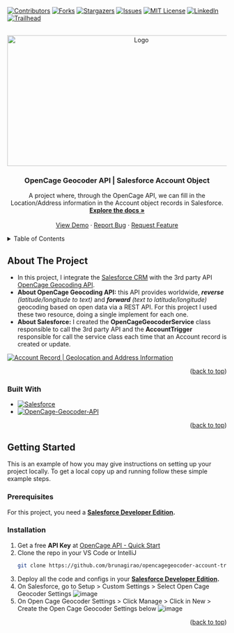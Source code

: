 <a name="readme-top"></a>
<!-- PROJECT SHIELDS -->
<!--
*** I'm using markdown "reference style" links for readability.
*** Reference links are enclosed in brackets [ ] instead of parentheses ( ).
*** See the bottom of this document for the declaration of the reference variables
*** for contributors-url, forks-url, etc. This is an optional, concise syntax you may use.
*** https://www.markdownguide.org/basic-syntax/#reference-style-links
-->
[![Contributors][contributors-shield]][contributors-url]
[![Forks][forks-shield]][forks-url]
[![Stargazers][stars-shield]][stars-url]
[![Issues][issues-shield]][issues-url]
[![MIT License][license-shield]][license-url]
[![LinkedIn][linkedin-shield]][linkedin-url]
[![Trailhead][trailhead-shield]][trailhead-url]



<!-- PROJECT LOGO -->
<br />
<div align="center">
  <a href="https://github.com/brunagirao/opencagegeocoder-account-trigger">
    <img src="https://github.com/brunagirao/opencagegeocoder-account-trigger/assets/30693791/5853a777-5fd7-439c-8e9a-78c3b83e4cc6" alt="Logo" width="600" height="300">
  </a>

<h3 align="center">OpenCage Geocoder API | Salesforce Account Object</h3>

  <p align="center">
    A project where, through the OpenCage API, we can fill in the Location/Address information in the Account object records in Salesforce.
    <br />
    <a href="https://github.com/brunagirao/opencagegeocoder-account-trigger"><strong>Explore the docs »</strong></a>
    <br />
    <br />
    <a href="https://github.com/brunagirao/opencagegeocoder-account-trigger">View Demo</a>
    ·
    <a href="https://github.com/brunagirao/opencagegeocoder-account-trigger/issues">Report Bug</a>
    ·
    <a href="https://github.com/brunagirao/opencagegeocoder-account-trigger/issues">Request Feature</a>
  </p>
</div>



<!-- TABLE OF CONTENTS -->
<details>
  <summary>Table of Contents</summary>
  <ol>
    <li>
      <a href="#about-the-project">About The Project</a>
      <ul>
        <li><a href="#built-with">Built With</a></li>
      </ul>
    </li>
    <li>
      <a href="#getting-started">Getting Started</a>
      <ul>
        <li><a href="#prerequisites">Prerequisites</a></li>
        <li><a href="#installation">Installation</a></li>
      </ul>
    </li>
    <!--  
    <li><a href="#usage">Usage</a></li>
    <li><a href="#roadmap">Roadmap</a></li>
    <li><a href="#contributing">Contributing</a></li>
    <li><a href="#license">License</a></li>
    <li><a href="#contact">Contact</a></li>
    <li><a href="#acknowledgments">Acknowledgments</a></li> -->
  </ol>
</details>



<!-- ABOUT THE PROJECT -->
## About The Project

- In this project, I integrate the [Salesforce CRM](https://www.salesforce.com/br/?ir=1) with the 3rd party API [OpenCage Geocoding API](https://opencagedata.com/api).
- **About OpenCage Geocoding API:** this API provides worldwide, _**reverse** (latitude/longitude to text)_ and _**forward** (text to latitude/longitude)_ geocoding based on open data via a REST API. For this project I used these two resource, doing a single implement for each one.
- **About Salesforce:** I created the **OpenCageGeocoderService** class responsible to call the 3rd party API and the **AccountTrigger** responsible for call the service class each time that an Account record is created or update.  


[![Account Record | Geolocation and Address Information][product-screenshot]](https://example.com)



<p align="right">(<a href="#readme-top">back to top</a>)</p>



### Built With

* [![Salesforce][Salesforce]][Salesforce-url]
* [![OpenCage-Geocoder-API][OpenCage-Geocoder-API]][OpenCage-Geocoder-API-url]

<p align="right">(<a href="#readme-top">back to top</a>)</p>



<!-- GETTING STARTED -->
## Getting Started

This is an example of how you may give instructions on setting up your project locally.
To get a local copy up and running follow these simple example steps.

### Prerequisites

For this project, you need a **[Salesforce Developer Edition](https://developer.salesforce.com/signup).**

### Installation

1. Get a free **API Key** at [OpenCage API - Quick Start](https://opencagedata.com/api#quickstart)
2. Clone the repo in your VS Code or IntelliJ
   ```sh
   git clone https://github.com/brunagirao/opencagegeocoder-account-trigger.git
   ```
3. Deploy all the code and configs in your **[Salesforce Developer Edition](https://developer.salesforce.com/signup).**
4. On Salesforce, go to Setup > Custom Settings > Select Open Cage Geocoder Settings
   ![image](https://github.com/brunagirao/opencagegeocoder-account-trigger/assets/30693791/50fc0aff-7218-4c56-97be-d54da394eb73)
5. On Open Cage Geocoder Settings > Click Manage > Click in New > Create the Open Cage Geocoder Settings below
   ![image](https://github.com/brunagirao/opencagegeocoder-account-trigger/assets/30693791/fe67ab69-cbe4-479d-9600-b91d4d0f7245)

<p align="right">(<a href="#readme-top">back to top</a>)</p>



<!-- USAGE EXAMPLES 
## Usage

Use this space to show useful examples of how a project can be used. Additional screenshots, code examples and demos work well in this space. You may also link to more resources.

_For more examples, please refer to the [Documentation](https://example.com)_
 
<p align="right">(<a href="#readme-top">back to top</a>)</p> -->



<!-- ROADMAP 
## Roadmap

- [ ] Feature 1
- [ ] Feature 2
- [ ] Feature 3
    - [ ] Nested Feature

See the [open issues](https://github.com/brunagirao/opencagegeocoder-account-trigger/issues) for a full list of proposed features (and known issues).

<p align="right">(<a href="#readme-top">back to top</a>)</p> -->



<!-- CONTRIBUTING 
## Contributing

Contributions are what make the open source community such an amazing place to learn, inspire, and create. Any contributions you make are **greatly appreciated**.

If you have a suggestion that would make this better, please fork the repo and create a pull request. You can also simply open an issue with the tag "enhancement".
Don't forget to give the project a star! Thanks again!

1. Fork the Project
2. Create your Feature Branch (`git checkout -b feature/AmazingFeature`)
3. Commit your Changes (`git commit -m 'Add some AmazingFeature'`)
4. Push to the Branch (`git push origin feature/AmazingFeature`)
5. Open a Pull Request

<p align="right">(<a href="#readme-top">back to top</a>)</p> -->



<!-- LICENSE
## License

Distributed under the MIT License. See `LICENSE.txt` for more information.

<p align="right">(<a href="#readme-top">back to top</a>)</p> -->



<!-- CONTACT 
## Contact

Your Name - [Bruna's Trailhead](https://trailblazer.me/id/brunagirao)

Project Link: [OpenCage Geocoder API | Salesforce Account Object](https://github.com/brunagirao/opencagegeocoder-account-trigger)

<p align="right">(<a href="#readme-top">back to top</a>)</p> -->



<!-- ACKNOWLEDGMENTS 
## Acknowledgments

* []()
* []()
* []()

<p align="right">(<a href="#readme-top">back to top</a>)</p> -->



<!-- MARKDOWN LINKS & IMAGES -->
<!-- https://www.markdownguide.org/basic-syntax/#reference-style-links -->
[contributors-shield]: https://img.shields.io/github/contributors/brunagirao/opencagegeocoder-account-trigger.svg?style=for-the-badge
[contributors-url]: https://github.com/brunagirao/opencagegeocoder-account-trigger/graphs/contributors
[forks-shield]: https://img.shields.io/github/forks/brunagirao/opencagegeocoder-account-trigger.svg?style=for-the-badge
[forks-url]: https://github.com/brunagirao/opencagegeocoder-account-trigger/network/members
[stars-shield]: https://img.shields.io/github/stars/brunagirao/opencagegeocoder-account-trigger.svg?style=for-the-badge
[stars-url]: https://github.com/brunagirao/opencagegeocoder-account-trigger/stargazers
[issues-shield]: https://img.shields.io/github/issues/brunagirao/opencagegeocoder-account-trigger.svg?style=for-the-badge
[issues-url]: https://github.com/brunagirao/opencagegeocoder-account-trigger/issues
[license-shield]: https://img.shields.io/github/license/brunagirao/opencagegeocoder-account-trigger.svg?style=for-the-badge
[license-url]: https://github.com/brunagirao/opencagegeocoder-account-trigger/blob/master/LICENSE.txt
[linkedin-shield]: https://img.shields.io/badge/-LinkedIn-black.svg?style=for-the-badge&logo=linkedin&colorB=555
[linkedin-url]: https://linkedin.com/in/brunagirao
[trailhead-shield]: https://img.shields.io/badge/-Trailhead-black.svg?style=for-the-badge&logo=trailhead&colorB=555
[trailhead-url]: https://trailblazer.me/id/brunagirao
[product-screenshot]: https://github.com/brunagirao/opencagegeocoder-account-trigger/assets/30693791/e3a53ad5-0408-422f-9239-2bca1729231b

[Salesforce]: https://img.shields.io/badge/salesforce-blue?style=for-the-badge&logo=Salesforce&logoColor=%2300A1E0
[Salesforce-url]: https://www.salesforce.com/
[OpenCage-Geocoder-API]: https://img.shields.io/badge/opencage%20geocoder%20API%20-%20%231a8865?style=for-the-badge&logoColor=%231a8865
[OpenCage-Geocoder-API-url]: https://opencagedata.com/
